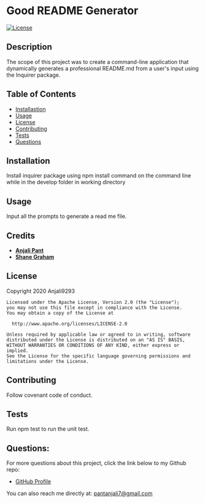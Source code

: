
# Good README Generator

[![License](https://img.shields.io/badge/License-Apache%202.0-blue.svg)](https://opensource.org/licenses/Apache-2.0)

## Description

The scope of this project was to create a command-line application that dynamically generates a professional README.md from a user's input using the Inquirer package.

## Table of Contents

- [Installastion](#Installation)
- [Usage](#Usage)
- [License](#License)
- [Contributing](#Contribution)
- [Tests](#Tests)
- [Questions](#Questions)

## Installation

Install inquirer package using npm install command on the command line while in the develop folder in working directory 

## Usage

Input all the prompts to generate a read me file.

## Credits

- **[Anjali Pant](https://github.com/Anjali9293)** 
- **[Shane Graham](https://github.com/shanealexgraham)** 


## License

Copyright 2020 Anjali9293
```
Licensed under the Apache License, Version 2.0 (the "License");
you may not use this file except in compliance with the License.
You may obtain a copy of the License at

  http://www.apache.org/licenses/LICENSE-2.0

Unless required by applicable law or agreed to in writing, software
distributed under the License is distributed on an "AS IS" BASIS,
WITHOUT WARRANTIES OR CONDITIONS OF ANY KIND, either express or implied.
See the License for the specific language governing permissions and
limitations under the License.
```

## Contributing

Follow covenant code of conduct.

## Tests

Run npm test to run the unit test.

## Questions:

For more questions about this project, click the link below to my Github repo:

- [GitHub Profile](https://github.com/Anjali9293)

You can also reach me directly at: pantanjali7@gmail.com
